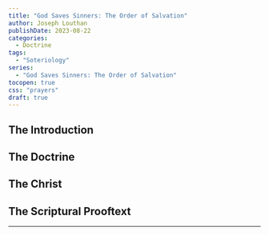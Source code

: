```yaml
---
title: "God Saves Sinners: The Order of Salvation"
author: Joseph Louthan
publishDate: 2023-08-22
categories:
  - Doctrine
tags:
  - "Soteriology"
series:
  - "God Saves Sinners: The Order of Salvation"
tocopen: true
css: "prayers"
draft: true
---
```

## The Introduction

## The Doctrine

## The Christ

## The Scriptural Prooftext

---
